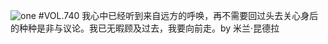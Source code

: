 ![one](http://image.wufazhuce.com/FjUeVSKLhoLVuMCvOPSS9eADYFvY)
#VOL.740
我心中已经听到来自远方的呼唤，再不需要回过头去关心身后的种种是非与议论。我已无暇顾及过去，我要向前走。by 米兰·昆德拉